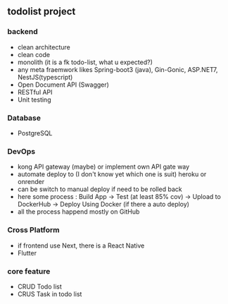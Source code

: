 
## todolist project

### backend
- clean architecture
- clean code
- monolith (it is a fk todo-list, what u expected?)
- any meta fraemwork likes Spring-boot3 (java), Gin-Gonic, ASP.NET7, NestJS(typescript)
- Open Document API (Swagger)
- RESTful API
- Unit testing

### Database
- PostgreSQL

### DevOps
- kong API gateway (maybe) or implement own API gate way
- automate deploy to (I don't know yet which one is suit) heroku or onrender
- can be switch to manual deploy if need to be rolled back
- here some process : Build App -> Test (at least 85% cov) -> Upload to DockerHub -> Deploy Using Docker (if there a auto deploy)
- all the process happend mostly on GitHub

### Cross Platform
- if frontend use Next, there is a React Native
- Flutter

### core feature
- CRUD Todo list
- CRUS Task in todo list
